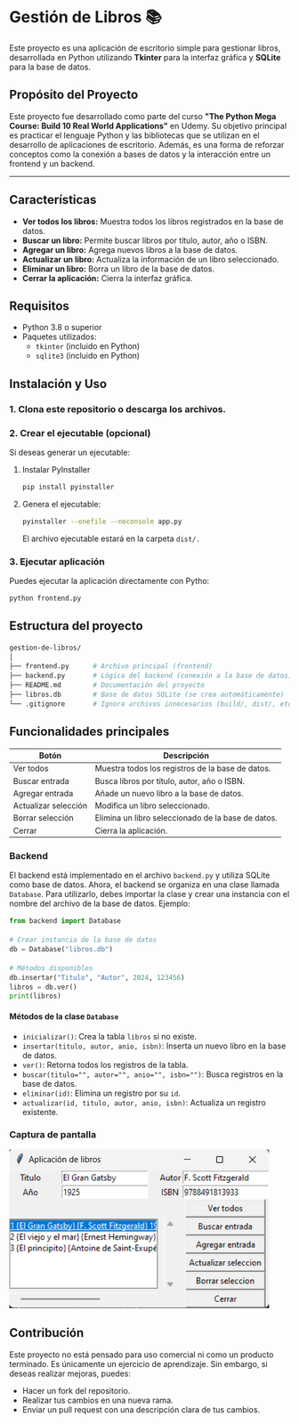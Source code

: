 # Gestión de Libros 📚

Este proyecto es una aplicación de escritorio simple para gestionar libros, desarrollada en Python utilizando **Tkinter** para la interfaz gráfica y **SQLite** para la base de datos.

## Propósito del Proyecto

Este proyecto fue desarrollado como parte del curso **"The Python Mega Course: Build 10 Real World Applications"** en Udemy. Su objetivo principal es practicar el lenguaje Python y las bibliotecas que se utilizan en el desarrollo de aplicaciones de escritorio. Además, es una forma de reforzar conceptos como la conexión a bases de datos y la interacción entre un frontend y un backend.

---

## Características

- **Ver todos los libros:** Muestra todos los libros registrados en la base de datos.
- **Buscar un libro:** Permite buscar libros por título, autor, año o ISBN.
- **Agregar un libro:** Agrega nuevos libros a la base de datos.
- **Actualizar un libro:** Actualiza la información de un libro seleccionado.
- **Eliminar un libro:** Borra un libro de la base de datos.
- **Cerrar la aplicación:** Cierra la interfaz gráfica.

## Requisitos

- Python 3.8 o superior
- Paquetes utilizados:
  - `tkinter` (incluido en Python)
  - `sqlite3` (incluido en Python)

## Instalación y Uso

### 1. Clona este repositorio o descarga los archivos.

### 2. Crear el ejecutable (opcional)

Si deseas generar un ejecutable:

1. Instalar PyInstaller

    ```bash
    pip install pyinstaller
    ```
2. Genera el ejecutable:

    ```bash
    pyinstaller --onefile --noconsole app.py
    ```
    El archivo ejecutable estará en la carpeta `dist/.`

### 3. Ejecutar aplicación 

Puedes ejecutar la aplicación directamente con Pytho:

```bash
python frontend.py
```

## Estructura del proyecto

```bash
gestion-de-libros/
│
├── frontend.py      # Archivo principal (frontend)
├── backend.py       # Lógica del backend (conexión a la base de datos)
├── README.md        # Documentación del proyecto
├── libros.db        # Base de datos SQLite (se crea automáticamente)
└── .gitignore       # Ignora archivos innecesarios (build/, dist/, etc.)
```

## Funcionalidades principales

| Botón                | Descripción                                        |
| -------------------- | -------------------------------------------------- |
| Ver todos	           | Muestra todos los registros de la base de datos.   |
| Buscar entrada       | Busca libros por título, autor, año o ISBN.        |
| Agregar entrada      | Añade un nuevo libro a la base de datos.           |
| Actualizar selección | Modifica un libro seleccionado.                    |
| Borrar selección     | Elimina un libro seleccionado de la base de datos. |
| Cerrar               | Cierra la aplicación.                              |

### Backend
El backend está implementado en el archivo `backend.py` y utiliza SQLite como base de datos. Ahora, el backend se organiza en una clase llamada `Database`. Para utilizarlo, debes importar la clase y crear una instancia con el nombre del archivo de la base de datos. Ejemplo:

```python
from backend import Database

# Crear instancia de la base de datos
db = Database("libros.db")

# Métodos disponibles
db.insertar("Titulo", "Autor", 2024, 123456)
libros = db.ver()
print(libros)
```

#### Métodos de la clase `Database`
- `inicializar()`: Crea la tabla `libros` si no existe.
- `insertar(titulo, autor, anio, isbn)`: Inserta un nuevo libro en la base de datos.
- `ver()`: Retorna todos los registros de la tabla.
- `buscar(titulo="", autor="", anio="", isbn="")`: Busca registros en la base de datos.
- `eliminar(id)`: Elimina un registro por su `id`.
- `actualizar(id, titulo, autor, anio, isbn)`: Actualiza un registro existente.


### Captura de pantalla

![Libros](imgs/libros.png)

## Contribución

Este proyecto no está pensado para uso comercial ni como un producto terminado. Es únicamente un ejercicio de aprendizaje. Sin embargo, si deseas realizar mejoras, puedes:

* Hacer un fork del repositorio.
* Realizar tus cambios en una nueva rama.
* Enviar un pull request con una descripción clara de tus cambios.